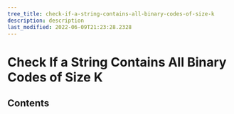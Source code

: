 ```yaml
---
tree_title: check-if-a-string-contains-all-binary-codes-of-size-k
description: description
last_modified: 2022-06-09T21:23:28.2328
---
```


# Check If a String Contains All Binary Codes of Size K

## Contents
